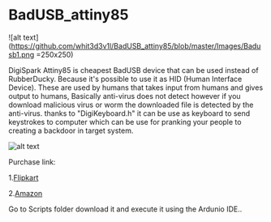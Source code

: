 # BadUSB_attiny85
![alt text](https://github.com/whit3d3v1l/BadUSB_attiny85/blob/master/Images/Badusb1.png =250x250)

DigiSpark Attiny85 is cheapest BadUSB device that can be used instead of RubberDucky. Because it's possible to use it as HID (Human Interface Device). These are used by humans that takes input from humans and gives output to humans, Basically anti-virus does not detect however if you download malicious virus or worm the downloaded file is detected by the anti-virus. thanks to "DigiKeyboard.h" it can be use as keyboard to send keystrokes to computer which can be use for pranking your people to creating a backdoor in target system.

![alt text](https://github.com/whit3d3v1l/BadUSB_attiny85/blob/master/Images/68747470733a2f2f63646e2e696e73747275637461626c65732e636f6d2f464b502f4d4141322f484832564a4e57312f464b504d414132484832564a4e57312e4d454449554d2e6a7067.jpeg)


Purchase link: 

1.[Flipkart](https://www.flipkart.com/arduino-digispark-kickstarter-attiny85-usb-development-board-micro-controller-electronic-hobby-kit/p/itmf8zrmxvwydgye)

2.[Amazon](https://www.amazon.in/Robodo-Electronics-ATTINY85V2-Digispark-Development/dp/B07B8SS1VQ)


Go to Scripts folder download it and execute it using the Ardunio IDE..
